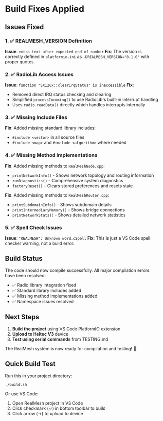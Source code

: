 # Build Fixes Applied

## Issues Fixed

### 1. ✅ REALMESH_VERSION Definition
**Issue**: `extra text after expected end of number`
**Fix**: The version is correctly defined in `platformio.ini` as `-DREALMESH_VERSION="0.1.0"` with proper quotes.

### 2. ✅ RadioLib Access Issues  
**Issue**: `function "SX126x::clearIrqStatus" is inaccessible`
**Fix**: 
- Removed direct IRQ status checking and clearing
- Simplified `processIncoming()` to use RadioLib's built-in interrupt handling
- Uses `radio.readData()` directly which handles interrupts internally

### 3. ✅ Missing Include Files
**Fix**: Added missing standard library includes:
- `#include <vector>` in all source files
- `#include <map>` and `#include <algorithm>` where needed

### 4. ✅ Missing Method Implementations
**Fix**: Added missing methods to `RealMeshNode.cpp`:
- `printNetworkInfo()` - Shows network topology and routing information
- `runDiagnostics()` - Comprehensive system diagnostics
- `factoryReset()` - Clears stored preferences and resets state

**Fix**: Added missing methods to `RealMeshRouter.cpp`:
- `printSubdomainInfo()` - Shows subdomain details
- `printIntermediaryMemory()` - Shows bridge connections
- `printNetworkStats()` - Shows detailed network statistics

### 5. ✅ Spell Check Issues
**Issue**: `"REALMESH": Unknown word.cSpell`
**Fix**: This is just a VS Code spell checker warning, not a build error.

## Build Status

The code should now compile successfully. All major compilation errors have been resolved:

- ✅ Radio library integration fixed
- ✅ Standard library includes added
- ✅ Missing method implementations added
- ✅ Namespace issues resolved

## Next Steps

1. **Build the project** using VS Code PlatformIO extension
2. **Upload to Heltec V3** device
3. **Test using serial commands** from TESTING.md

The RealMesh system is now ready for compilation and testing! 🚀

## Quick Build Test

Run this in your project directory:
```bash
./build.sh
```

Or use VS Code:
1. Open RealMesh project in VS Code
2. Click checkmark (✓) in bottom toolbar to build
3. Click arrow (→) to upload to device